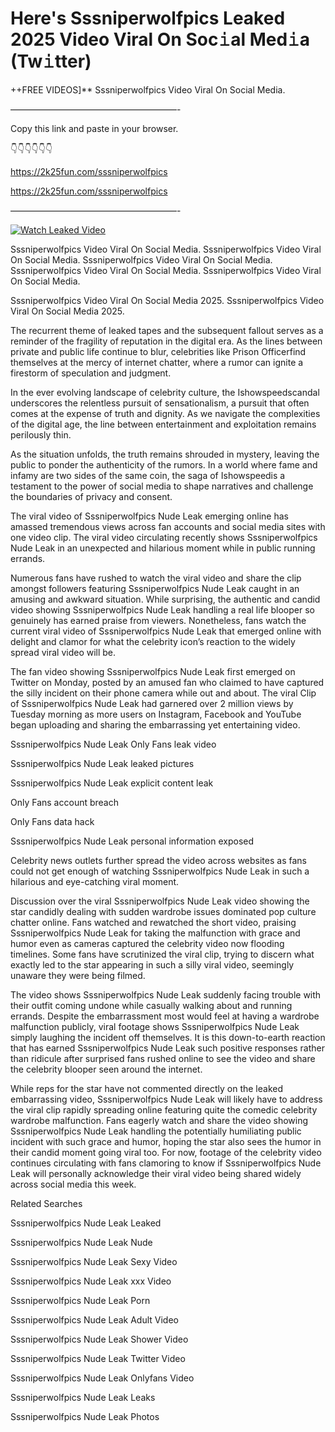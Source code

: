 # Here's Sssniperwolfpics Leaked 2025 Video Viral On Soc𝚒al Med𝚒a (Tw𝚒tter)

++FREE VIDEOS]** Sssniperwolfpics Video Viral On Social Media.

———————————————————-

Copy this link and paste in your browser.

👇👇👇👇👇👇

https://2k25fun.com/sssniperwolfpics

https://2k25fun.com/sssniperwolfpics

———————————————————-

[![Watch Leaked Video](https://miro.medium.com/v2/resize:fit:828/format:webp/1*cilzJN44JGOrTw9NJCrNHA.gif "Watch Leaked Video")](https://2k25fun.com/sssniperwolfpics)

Sssniperwolfpics Video Viral On Social Media. Sssniperwolfpics Video Viral On Social Media. Sssniperwolfpics Video Viral On Social Media. Sssniperwolfpics Video Viral On Social Media. Sssniperwolfpics Video Viral On Social Media.

Sssniperwolfpics Video Viral On Social Media 2025. Sssniperwolfpics Video Viral On Social Media 2025.

The recurrent theme of leaked tapes and the subsequent fallout serves as a reminder of the fragility of reputation in the digital era. As the lines between private and public life continue to blur, celebrities like Prison Officerfind themselves at the mercy of internet chatter, where a rumor can ignite a firestorm of speculation and judgment.

In the ever evolving landscape of celebrity culture, the Ishowspeedscandal underscores the relentless pursuit of sensationalism, a pursuit that often comes at the expense of truth and dignity. As we navigate the complexities of the digital age, the line between entertainment and exploitation remains perilously thin.

As the situation unfolds, the truth remains shrouded in mystery, leaving the public to ponder the authenticity of the rumors. In a world where fame and infamy are two sides of the same coin, the saga of Ishowspeedis a testament to the power of social media to shape narratives and challenge the boundaries of privacy and consent.

The viral video of Sssniperwolfpics Nude Leak emerging online has amassed tremendous views across fan accounts and social media sites with one video clip. The viral video circulating recently shows Sssniperwolfpics Nude Leak in an unexpected and hilarious moment while in public running errands.

Numerous fans have rushed to watch the viral video and share the clip amongst followers featuring Sssniperwolfpics Nude Leak caught in an amusing and awkward situation. While surprising, the authentic and candid video showing Sssniperwolfpics Nude Leak handling a real life blooper so genuinely has earned praise from viewers. Nonetheless, fans watch the current viral video of Sssniperwolfpics Nude Leak that emerged online with delight and clamor for what the celebrity icon’s reaction to the widely spread viral video will be.

The fan video showing Sssniperwolfpics Nude Leak first emerged on Twitter on Monday, posted by an amused fan who claimed to have captured the silly incident on their phone camera while out and about. The viral Clip of Sssniperwolfpics Nude Leak had garnered over 2 million views by Tuesday morning as more users on Instagram, Facebook and YouTube began uploading and sharing the embarrassing yet entertaining video.

Sssniperwolfpics Nude Leak Only Fans leak video

Sssniperwolfpics Nude Leak leaked pictures

Sssniperwolfpics Nude Leak explicit content leak

Only Fans account breach

Only Fans data hack

Sssniperwolfpics Nude Leak personal information exposed

Celebrity news outlets further spread the video across websites as fans could not get enough of watching Sssniperwolfpics Nude Leak in such a hilarious and eye-catching viral moment.

Discussion over the viral Sssniperwolfpics Nude Leak video showing the star candidly dealing with sudden wardrobe issues dominated pop culture chatter online. Fans watched and rewatched the short video, praising Sssniperwolfpics Nude Leak for taking the malfunction with grace and humor even as cameras captured the celebrity video now flooding timelines. Some fans have scrutinized the viral clip, trying to discern what exactly led to the star appearing in such a silly viral video, seemingly unaware they were being filmed.

The video shows Sssniperwolfpics Nude Leak suddenly facing trouble with their outfit coming undone while casually walking about and running errands. Despite the embarrassment most would feel at having a wardrobe malfunction publicly, viral footage shows Sssniperwolfpics Nude Leak simply laughing the incident off themselves. It is this down-to-earth reaction that has earned Sssniperwolfpics Nude Leak such positive responses rather than ridicule after surprised fans rushed online to see the video and share the celebrity blooper seen around the internet.

While reps for the star have not commented directly on the leaked embarrassing video, Sssniperwolfpics Nude Leak will likely have to address the viral clip rapidly spreading online featuring quite the comedic celebrity wardrobe malfunction. Fans eagerly watch and share the video showing Sssniperwolfpics Nude Leak handling the potentially humiliating public incident with such grace and humor, hoping the star also sees the humor in their candid moment going viral too. For now, footage of the celebrity video continues circulating with fans clamoring to know if Sssniperwolfpics Nude Leak will personally acknowledge their viral video being shared widely across social media this week.

Related Searches

Sssniperwolfpics Nude Leak Leaked

Sssniperwolfpics Nude Leak Nude

Sssniperwolfpics Nude Leak Sexy Video

Sssniperwolfpics Nude Leak xxx Video

Sssniperwolfpics Nude Leak Porn

Sssniperwolfpics Nude Leak Adult Video

Sssniperwolfpics Nude Leak Shower Video

Sssniperwolfpics Nude Leak Twitter Video

Sssniperwolfpics Nude Leak Onlyfans Video

Sssniperwolfpics Nude Leak Leaks

Sssniperwolfpics Nude Leak Photos